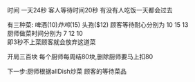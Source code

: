 时间
一天24秒 
客人等待时间20秒
有没有人吃饭一天都会过去

有三种菜:         啤酒($10)  炸鸡($15)  头孢($12)
顾客等待耐心分别为 10         15          13   
厨师做菜时间分别为 7          12          10  
即3秒不上菜顾客就会放弃这道菜 

开局三百块
每个厨师每周结80块,删除厨师要马上扣80


下一步:厨师根据allDish炒菜
        顾客的等待菜品